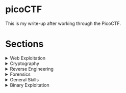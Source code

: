 # picoCTF

This is my write-up after working through the PicoCTF. 

# Sections

<details>
<summary>Web Exploitation</summary>
|Question|Points|
|--------|------|
|[GET aHEAD](./Web%20Exploitation/GET%20aHEAD.md)|20|
</details>

<details>
<summary>Cryptography</summary>
  
|Question|Points|
|--------|------|
|[Mod 26](./Cryptography/Mod%2026.md)|10|
</details>

<details>
<summary>Reverse Engineering</summary>
  
|Question|Points|
|--------|------|
|[Transformation](./Reverse%20Engineering/Transformation.md)|20|
</details>

<details>
<summary>Forensics</summary>
  
|Question|Points|
|--------|------|
|[information](./Forensics/information.md)|10|
</details>

<details>

<summary>General Skills</summary>

|Question|Points|
|--------|------|
|[Obedient Cat](./General%20Skills/Obedient%20Cat.md)|5|
|[Python Wrangling](./General%20Skills/Python%20Wrangling.md)|10|
|[Wave a flag](./General%20Skills/Wave%20a%20flag.md)|10|
|[Nice netcat...](./General%20Skills/Nice%20netcat....md)|15|

</details>

<details>

<summary>Binary Exploitation</summary>

|Question|Points|
|--------|------|
|[Stonks](./Binary%20Exploitation/Stonks.md)|20|

</details>

